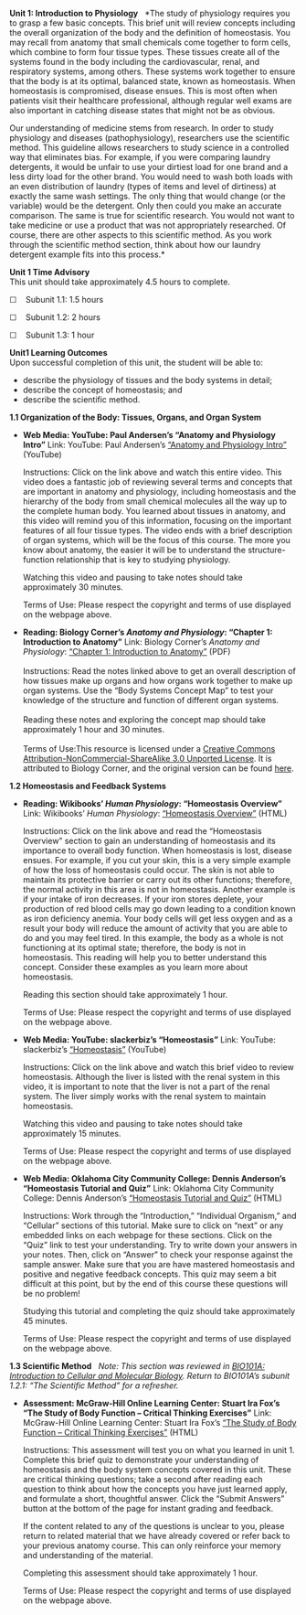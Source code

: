 **Unit 1: Introduction to Physiology** <span id="1"></span> 
*The study of physiology requires you to grasp a few basic concepts.
This brief unit will review concepts including the overall organization
of the body and the definition of homeostasis. You may recall from
anatomy that small chemicals come together to form cells, which combine
to form four tissue types. These tissues create all of the systems found
in the body including the cardiovascular, renal, and respiratory
systems, among others. These systems work together to ensure that the
body is at its optimal, balanced state, known as homeostasis. When
homeostasis is compromised, disease ensues. This is most often when
patients visit their healthcare professional, although regular well
exams are also important in catching disease states that might not be as
obvious.  
  
 Our understanding of medicine stems from research. In order to study
physiology and diseases (pathophysiology), researchers use the
scientific method. This guideline allows researchers to study science in
a controlled way that eliminates bias. For example, if you were
comparing laundry detergents, it would be unfair to use your dirtiest
load for one brand and a less dirty load for the other brand. You would
need to wash both loads with an even distribution of laundry (types of
items and level of dirtiness) at exactly the same wash settings. The
only thing that would change (or the variable) would be the detergent.
Only then could you make an accurate comparison. The same is true for
scientific research. You would not want to take medicine or use a
product that was not appropriately researched. Of course, there are
other aspects to this scientific method. As you work through the
scientific method section, think about how our laundry detergent example
fits into this process.*

**Unit 1 Time Advisory**  
This unit should take approximately 4.5 hours to complete.  
  
 ☐    Subunit 1.1: 1.5 hours  
  
 ☐    Subunit 1.2: 2 hours  
  
 ☐    Subunit 1.3: 1 hour

**Unit1 Learning Outcomes**  
Upon successful completion of this unit, the student will be able to:
-   describe the physiology of tissues and the body systems in detail;
-   describe the concept of homeostasis; and
-   describe the scientific method.

**1.1 Organization of the Body: Tissues, Organs, and Organ System**
<span id="1.1"></span> 
-   **Web Media: YouTube: Paul Andersen’s “Anatomy and Physiology
    Intro”**
    Link: YouTube: Paul Andersen’s [“Anatomy and Physiology
    Intro”](http://www.youtube.com/watch?v=y2N_b0qwvxY) (YouTube)  
      
     Instructions: Click on the link above and watch this entire video.
    This video does a fantastic job of reviewing several terms and
    concepts that are important in anatomy and physiology, including
    homeostasis and the hierarchy of the body from small chemical
    molecules all the way up to the complete human body. You learned
    about tissues in anatomy, and this video will remind you of this
    information, focusing on the important features of all four tissue
    types. The video ends with a brief description of organ systems,
    which will be the focus of this course. The more you know about
    anatomy, the easier it will be to understand the structure-function
    relationship that is key to studying physiology.  
      
     Watching this video and pausing to take notes should take
    approximately 30 minutes.  
      
     Terms of Use: Please respect the copyright and terms of use
    displayed on the webpage above.

-   **Reading: Biology Corner’s *Anatomy and Physiology*: “Chapter 1:
    Introduction to Anatomy”**
    Link: Biology Corner’s *Anatomy and Physiology*: [“Chapter 1:
    Introduction to
    Anatomy”](http://www.saylor.org/site/wp-content/uploads/2013/05/The-Biology-Corners-Anantomy-and-Physiology-Ch.-1.pdf) (PDF)   
        
     Instructions: Read the notes linked above to get an overall
    description of how tissues make up organs and how organs work
    together to make up organ systems. Use the “Body Systems Concept
    Map” to test your knowledge of the structure and function of
    different organ systems.  
        
     Reading these notes and exploring the concept map should take
    approximately 1 hour and 30 minutes.  
        
     Terms of Use:This resource is licensed under a [Creative Commons
    Attribution-NonCommercial-ShareAlike 3.0 Unported
    License](http://creativecommons.org/licenses/by-nc-sa/3.0/). It is
    attributed to Biology Corner, and the original version can be found
    [here](http://www.biologycorner.com/anatomy/chap1.html).

**1.2 Homeostasis and Feedback Systems** <span id="1.2"></span> 
-   **Reading: Wikibooks’ *Human Physiology*: “Homeostasis Overview”**
    Link: Wikibooks’ *Human Physiology*: [“Homeostasis
    Overview”](http://en.wikibooks.org/wiki/Human_Physiology/Homeostasis)
    (HTML)  
      
     Instructions: Click on the link above and read the “Homeostasis
    Overview” section to gain an understanding of homeostasis and its
    importance to overall body function. When homeostasis is lost,
    disease ensues. For example, if you cut your skin, this is a very
    simple example of how the loss of homeostasis could occur. The skin
    is not able to maintain its protective barrier or carry out its
    other functions; therefore, the normal activity in this area is not
    in homeostasis. Another example is if your intake of iron decreases.
    If your iron stores deplete, your production of red blood cells may
    go down leading to a condition known as iron deficiency anemia. Your
    body cells will get less oxygen and as a result your body will
    reduce the amount of activity that you are able to do and you may
    feel tired. In this example, the body as a whole is not functioning
    at its optimal state; therefore, the body is not in homeostasis.
    This reading will help you to better understand this concept.
    Consider these examples as you learn more about homeostasis.  
      
     Reading this section should take approximately 1 hour.  
      
     Terms of Use: Please respect the copyright and terms of use
    displayed on the webpage above.

-   **Web Media: YouTube: slackerbiz’s “Homeostasis”**
    Link: YouTube: slackerbiz’s
    [“Homeostasis”](http://www.youtube.com/watch?v=DFyt7FJn-UM)
    (YouTube)  
      
     Instructions: Click on the link above and watch this brief video to
    review homeostasis. Although the liver is listed with the renal
    system in this video, it is important to note that the liver is not
    a part of the renal system. The liver simply works with the renal
    system to maintain homeostasis.  
      
     Watching this video and pausing to take notes should take
    approximately 15 minutes.  
      
     Terms of Use: Please respect the copyright and terms of use
    displayed on the webpage above.

-   **Web Media: Oklahoma City Community College: Dennis Anderson’s
    “Homeostasis Tutorial and Quiz”**
    Link: Oklahoma City Community College: Dennis Anderson’s
    [“Homeostasis Tutorial and
    Quiz”](http://www.occc.edu/biologylabs/Documents/Homeostasis/homeostasis_tutorial.htm)
    (HTML)  
      
     Instructions: Work through the “Introduction,” “Individual
    Organism,” and “Cellular” sections of this tutorial. Make sure to
    click on “next” or any embedded links on each webpage for these
    sections. Click on the “Quiz” link to test your understanding. Try
    to write down your answers in your notes. Then, click on “Answer” to
    check your response against the sample answer. Make sure that you
    are have mastered homeostasis and positive and negative feedback
    concepts. This quiz may seem a bit difficult at this point, but by
    the end of this course these questions will be no problem!  
      
     Studying this tutorial and completing the quiz should take
    approximately 45 minutes.  
      
     Terms of Use: Please respect the copyright and terms of use
    displayed on the webpage above.

**1.3 Scientific Method** <span id="1.3"></span> 
*Note: This section was reviewed in [BIO101A: Introduction to Cellular
and Molecular Biology](http://www.saylor.org/courses/bio101a/). Return
to BIO101A’s subunit 1.2.1: “The Scientific Method” for a refresher.*

-   **Assessment: McGraw-Hill Online Learning Center: Stuart Ira Fox’s
    “The Study of Body Function – Critical Thinking Exercises”**
    Link: McGraw-Hill Online Learning Center: Stuart Ira Fox’s [“The
    Study of Body Function – Critical Thinking
    Exercises”](http://highered.mcgraw-hill.com/sites/0072919280/student_view0/chapter1/essay_.html) (HTML)  
      
     Instructions: This assessment will test you on what you learned in
    unit 1. Complete this brief quiz to demonstrate your understanding
    of homeostasis and the body system concepts covered in this unit.
    These are critical thinking questions; take a second after reading
    each question to think about how the concepts you have just learned
    apply, and formulate a short, thoughtful answer. Click the “Submit
    Answers” button at the bottom of the page for instant grading and
    feedback.  
      
     If the content related to any of the questions is unclear to you,
    please return to related material that we have already covered or
    refer back to your previous anatomy course. This can only reinforce
    your memory and understanding of the material.  
      
     Completing this assessment should take approximately 1 hour.  
      
     Terms of Use: Please respect the copyright and terms of use
    displayed on the webpage above.



